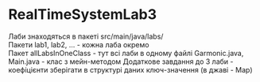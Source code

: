 # RealTimeSystemLab3
Лаби знаходяться в пакеті src/main/java/labs/    
Пакети lab1, lab2, ... - кожна лаба окремо    
Пакет allLabsInOneClass - тут всі лаби в одному файлі Garmonic.java, Main.java - клас з мейн-методом
Додаткове завдання до 3 лаби - коефіцієнти зберігати в структурі даних ключ-значення (в джаві - Map)

